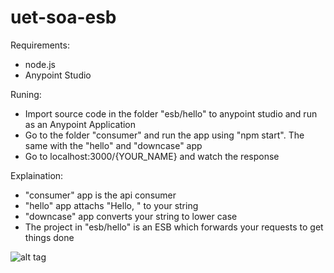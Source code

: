 # uet-soa-esb

Requirements:
- node.js
- Anypoint Studio

Runing:
- Import source code in the folder "esb/hello" to anypoint studio and run as an Anypoint Application
- Go to the folder "consumer" and run the app using "npm start". The same with the "hello" and "downcase" app
- Go to localhost:3000/{YOUR_NAME} and watch the response

Explaination:
- "consumer" app is the api consumer
- "hello" app attachs "Hello, " to your string
- "downcase" app converts your string to lower case
- The project in "esb/hello" is an ESB which forwards your requests to get things done

![alt tag](https://github.com/uendno/uet-soa-esb/blob/master/Untitled%20Diagram.png)
